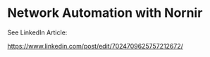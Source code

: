 # Network Automation with Nornir

See LinkedIn Article:

https://www.linkedin.com/post/edit/7024709625757212672/
